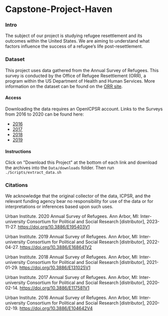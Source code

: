 # Capstone-Project-Haven

### Intro 

The subject of our project is studying refugee resettlement and its outcomes within the United States. We are aiming to understand what factors influence the success of a refugee’s life post-resettlement.

### Dataset

This project uses data gathered from the Annual Survey of Refugees. This survey is conducted by the Office of Refugee Resettlement (ORR), a program within the US Department of Health and Human Services. More information on the dataset can be found on the [ORR site](https://www.acf.hhs.gov/orr/programs/refugees/annual-survey-refugees).

#### Access

Downloading the data requires an OpenICPSR account. Links to the Surveys from 2016 to 2020 can be found here:

- [2016](https://www.openicpsr.org/openicpsr/project/104642/version/V4/view)
- [2017](https://www.openicpsr.org/openicpsr/project/117581/version/V1/view)
- [2018](https://www.openicpsr.org/openicpsr/project/131025/version/V1/view)
- [2019](https://www.openicpsr.org/openicpsr/project/168641/version/V2/view)

#### Instructions
Click on "Download this Project" at the bottom of each link and download the archives into the `Data/downloads` folder. Then run `./Scripts/extract_data.sh`

### Citations

We acknowledge that the original collector of the data, ICPSR, and the relevant funding agency bear no responsibility for use of the data or for interpretations or inferences based upon such uses.

Urban Institute. 2020 Annual Survey of Refugees. Ann Arbor, MI: Inter-university Consortium for Political and Social Research [distributor], 2023-11-27. https://doi.org/10.3886/E195403V1

Urban Institute. 2019 Annual Survey of Refugees. Ann Arbor, MI: Inter-university Consortium for Political and Social Research [distributor], 2022-04-27. https://doi.org/10.3886/E168641V2

Urban Institute. 2018 Annual Survey of Refugees. Ann Arbor, MI: Inter-university Consortium for Political and Social Research [distributor], 2021-01-29. https://doi.org/10.3886/E131025V1

Urban Institute. 2017 Annual Survey of Refugees. Ann Arbor, MI: Inter-university Consortium for Political and Social Research [distributor], 2020-02-14. https://doi.org/10.3886/E117581V1

Urban Institute. 2016 Annual Survey of Refugees. Ann Arbor, MI: Inter-university Consortium for Political and Social Research [distributor], 2020-02-19. https://doi.org/10.3886/E104642V4
